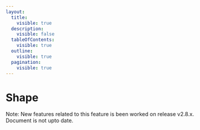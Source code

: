 ```yaml
---
layout:
  title:
    visible: true
  description:
    visible: false
  tableOfContents:
    visible: true
  outline:
    visible: true
  pagination:
    visible: true
---
```


# Shape

Note: New features related to this feature is been worked on release v2.8.x. Document is not upto date.
